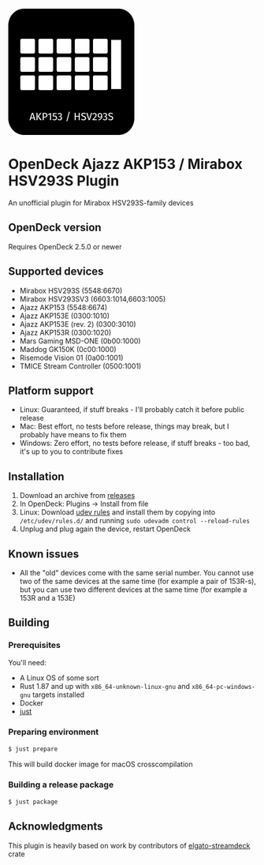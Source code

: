 ![Plugin Icon](assets/icon.png)

# OpenDeck Ajazz AKP153 / Mirabox HSV293S Plugin

An unofficial plugin for Mirabox HSV293S-family devices

## OpenDeck version

Requires OpenDeck 2.5.0 or newer

## Supported devices

- Mirabox HSV293S (5548:6670)
- Mirabox HSV293SV3 (6603:1014,6603:1005)
- Ajazz AKP153 (5548:6674)
- Ajazz AKP153E (0300:1010)
- Ajazz AKP153E (rev. 2) (0300:3010)
- Ajazz AKP153R (0300:1020)
- Mars Gaming MSD-ONE (0b00:1000)
- Maddog GK150K (0c00:1000)
- Risemode Vision 01 (0a00:1001)
- TMICE Stream Controller (0500:1001)

## Platform support

- Linux: Guaranteed, if stuff breaks - I'll probably catch it before public release
- Mac: Best effort, no tests before release, things may break, but I probably have means to fix them
- Windows: Zero effort, no tests before release, if stuff breaks - too bad, it's up to you to contribute fixes

## Installation

1. Download an archive from [releases](https://github.com/4ndv/opendeck-akp153/releases)
2. In OpenDeck: Plugins -> Install from file
3. Linux: Download [udev rules](./40-opendeck-akp153.rules) and install them by copying into `/etc/udev/rules.d/` and running `sudo udevadm control --reload-rules`
4. Unplug and plug again the device, restart OpenDeck

## Known issues

- All the "old" devices come with the same serial number. You cannot use two of the same devices at the same time (for example a pair of 153R-s), but you can use two different devices at the same time (for example a 153R and a 153E)

## Building

### Prerequisites

You'll need:

- A Linux OS of some sort
- Rust 1.87 and up with `x86_64-unknown-linux-gnu` and `x86_64-pc-windows-gnu` targets installed
- Docker
- [just](https://just.systems)

### Preparing environment

```sh
$ just prepare
```

This will build docker image for macOS crosscompilation

### Building a release package

```sh
$ just package
```

## Acknowledgments

This plugin is heavily based on work by contributors of [elgato-streamdeck](https://github.com/streamduck-org/elgato-streamdeck) crate
